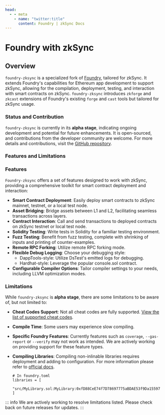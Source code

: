 ```yaml
---
head:
  - - meta
    - name: "twitter:title"
      content: Foundry | zkSync Docs
---
```


# Foundry with zkSync

## Overview

`foundry-zksync` is a specialized fork of [Foundry](https://github.com/foundry-rs/foundry), tailored for zkSync. It extends Foundry's capabilities for Ethereum app development to support zkSync, allowing for the compilation, deployment, testing, and interaction with smart contracts on zkSync. `foundry-zksync` introduces `zkforge` and `zkcast` extensions of Foundry's existing `forge` and `cast` tools but tailored for zkSync usage.

### Status and Contribution

`foundry-zksync` is currently in its **alpha stage**, indicating ongoing development and potential for future enhancements. It is open-sourced, and contributions from the developer community are welcome. For more details and contributions, visit the [GitHub repository](https://github.com/matter-labs/foundry-zksync).

### Features and Limitations

### Features

`Foundry-zksync` offers a set of features designed to work with zkSync, providing a comprehensive toolkit for smart contract deployment and interaction:

- **Smart Contract Deployment**: Easily deploy smart contracts to zkSync mainnet, testnet, or a local test node.
- **Asset Bridging**: Bridge assets between L1 and L2, facilitating seamless transactions across layers.
- **Contract Interaction**: Call and send transactions to deployed contracts on zkSync testnet or local test node.
- **Solidity Testing**: Write tests in Solidity for a familiar testing environment.
- **Fuzz Testing**: Benefit from fuzz testing, complete with shrinking of inputs and printing of counter-examples.
- **Remote RPC Forking**: Utilize remote RPC forking mode.
- **Flexible Debug Logging**: Choose your debugging style:
  - DappTools-style: Utilize DsTest's emitted logs for debugging.
  - Hardhat-style: Leverage the popular console.sol contract.
- **Configurable Compiler Options**: Tailor compiler settings to your needs, including LLVM optimization modes.

### Limitations

While `foundry-zksync` is **alpha stage**, there are some limitations to be aware of, but not limited to:

- **Cheat Codes Support**: Not all cheat codes are fully supported. [View the list of supported cheat codes](https://github.com/matter-labs/foundry-zksync/blob/main/SUPPORTED_CHEATCODES.md).
- **Compile Time**: Some users may experience slow compiling.
- **Specific Foundry Features**: Currently features such as `coverage`, `--gas-report` or `--verify` may not work as intended. We are actively working on providing support for these feature types.
- **Compiling Libraries**: Compiling non-inlinable libraries requires deployment and adding to configuration. For more information please refer to [official docs](https://era.zksync.io/docs/tools/hardhat/compiling-libraries.html).

  ```
  # In foundry.toml
  libraries = [
      "src/MyLibrary.sol:MyLibrary:0xfD88CeE74f7D78697775aBDAE53f9Da1559728E4"
  ]
  ```

::: info
We are actively working to resolve limitations listed. Please check back on future releases for updates.
:::
